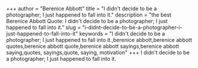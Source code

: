 +++
author = "Berenice Abbott"
title = "I didn't decide to be a photographer; I just happened to fall into it."
description = "the best Berenice Abbott Quote: I didn't decide to be a photographer; I just happened to fall into it."
slug = "i-didnt-decide-to-be-a-photographer-i-just-happened-to-fall-into-it"
keywords = "I didn't decide to be a photographer; I just happened to fall into it.,berenice abbott,berenice abbott quotes,berenice abbott quote,berenice abbott sayings,berenice abbott saying,quotes, sayings,quote, saying, motivation"
+++
I didn't decide to be a photographer; I just happened to fall into it.
